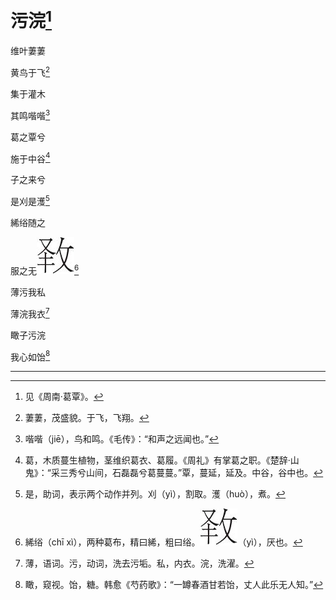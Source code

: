    

# 污浣[^1]

维叶萋萋

黄鸟于飞[^2]

集于灌木

其鸣喈喈[^3]

葛之覃兮

施于中谷[^4]

子之来兮

是刈是濩[^5]

絺绤随之

服之无![](/木心全集（典藏套装十六册）/images/00086.jpeg)[^6]

薄污我私

薄浣我衣[^7]

瞰子污浣

我心如饴[^8]

* * *

[^1]: 见《周南·葛覃》。
[^2]: 萋萋，茂盛貌。于飞，飞翔。
[^3]: 喈喈（jiē），鸟和鸣。《毛传》：“和声之远闻也。”
[^4]: 葛，木质蔓生植物，茎维织葛衣、葛履。《周礼》有掌葛之职。《楚辞·山鬼》：“采三秀兮山间，石磊磊兮葛蔓蔓。”覃，蔓延，延及。中谷，谷中也。
[^5]: 是，助词，表示两个动作并列。刈（yì），割取。濩（huò），煮。
[^6]: 絺绤（chī xì），两种葛布，精曰絺，粗曰绤。![](/木心全集（典藏套装十六册）/images/00086.jpeg)（yì），厌也。
[^7]: 薄，语词。污，动词，洗去污垢。私，内衣。浣，洗濯。
[^8]: 瞰，窥视。饴，糖。韩愈《芍药歌》：“一罇春酒甘若饴，丈人此乐无人知。”